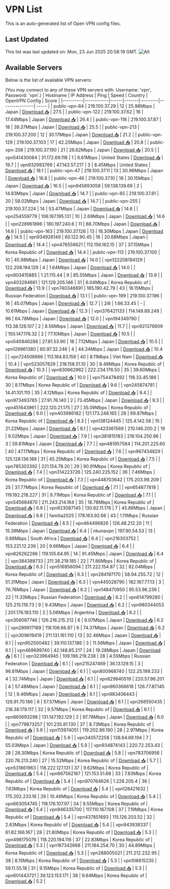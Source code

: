 # VPN List

This is an auto-generated list of Open VPN config files.

## Last Updated

This list was last updated on: Mon, 23 Jun 2025 20:58:19 GMT.
![Alt](https://repobeats.axiom.co/api/embed/186b98318ef1479477931607c1ad7d823f12451f.svg "Repobeats analytics image")

## Available Servers

Below is the list of available VPN servers:

(You may connect to any of these VPN servers with: Username: 'vpn', Password: 'vpn'.)
| Hostname | IP Address | Ping | Speed | Country | OpenVPN Config | Score |
|----------|------------|------|-------|---------|----------------| ----- |
| public-vpn-84 | 219.100.37.29 | 12 | 25.98Mbps | Japan | [Download 📥](./configs/server_0_JP.ovpn) | 27.5 |
| public-vpn-122 | 219.100.37.62 | 16 | 17.44Mbps | Japan | [Download 📥](./configs/server_1_JP.ovpn) | 26.4 |
| public-vpn-118 | 219.100.37.87 | 18 | 39.37Mbps | Japan | [Download 📥](./configs/server_2_JP.ovpn) | 25.5 |
| public-vpn-213 | 219.100.37.200 | 12 | 30.17Mbps | Japan | [Download 📥](./configs/server_3_JP.ovpn) | 21.2 |
| public-vpn-129 | 219.100.37.103 | 17 | 42.25Mbps | Japan | [Download 📥](./configs/server_4_JP.ovpn) | 20.8 |
| public-vpn-258 | 219.100.37.190 | 21 | 26.62Mbps | Japan | [Download 📥](./configs/server_5_JP.ovpn) | 20.5 |
| vpn541430084 | 31.172.69.118 | 1 | 6.61Mbps | United States | [Download 📥](./configs/server_6_US.ovpn) | 19.7 |
| vpn932993769 | 47.143.57.217 | 3 | 8.45Mbps | United States | [Download 📥](./configs/server_7_US.ovpn) | 18.1 |
| public-vpn-47 | 219.100.37.11 | 13 | 30.96Mbps | Japan | [Download 📥](./configs/server_8_JP.ovpn) | 16.8 |
| public-vpn-46 | 219.100.37.10 | 18 | 30.15Mbps | Japan | [Download 📥](./configs/server_9_JP.ovpn) | 16.5 |
| vpn945893058 | 59.138.139.69 | 2 | 14.83Mbps | Japan | [Download 📥](./configs/server_10_JP.ovpn) | 14.7 |
| public-vpn-85 | 219.100.37.81 | 20 | 58.02Mbps | Japan | [Download 📥](./configs/server_11_JP.ovpn) | 14.7 |
| public-vpn-255 | 219.100.37.224 | 14 | 53.47Mbps | Japan | [Download 📥](./configs/server_12_JP.ovpn) | 14.6 |
| vpn254559779 | 106.167.195.131 | 10 | 2.69Mbps | Japan | [Download 📥](./configs/server_13_JP.ovpn) | 14.6 |
| vpn228961896 | 180.197.240.6 | 11 | 88.70Mbps | Japan | [Download 📥](./configs/server_14_JP.ovpn) | 14.6 |
| public-vpn-163 | 219.100.37.126 | 13 | 18.30Mbps | Japan | [Download 📥](./configs/server_15_JP.ovpn) | 14.5 |
| vpn934926149 | 60.122.90.45 | 16 | 20.68Mbps | Japan | [Download 📥](./configs/server_16_JP.ovpn) | 14.4 |
| vpn476556621 | 112.156.162.15 | 37 | 37.15Mbps | Korea Republic of | [Download 📥](./configs/server_17_KR.ovpn) | 14.4 |
| public-vpn-113 | 219.100.37.100 | 10 | 45.98Mbps | Japan | [Download 📥](./configs/server_18_JP.ovpn) | 14.0 |
| vpn122208194129 | 122.208.194.129 | 4 | 1.64Mbps | Japan | [Download 📥](./configs/server_19_JP.ovpn) | 14.0 |
| vpn903415885 | 1.21.115.44 | 9 | 85.55Mbps | Japan | [Download 📥](./configs/server_20_JP.ovpn) | 13.9 |
| vpn403294661 | 121.129.205.146 | 31 | 6.04Mbps | Korea Republic of | [Download 📥](./configs/server_21_KR.ovpn) | 13.9 |
| vpn740346691 | 185.190.42.79 | 43 | 16.15Mbps | Russian Federation | [Download 📥](./configs/server_22_RU.ovpn) | 13.1 |
| public-vpn-199 | 219.100.37.196 | 16 | 45.07Mbps | Japan | [Download 📥](./configs/server_23_JP.ovpn) | 12.7 |
| 2i6 | 1.66.33.45 | - | 10.61Mbps | Japan | [Download 📥](./configs/server_24_JP.ovpn) | 12.3 |
| vpn376421133 | 114.149.89.249 | 96 | 64.78Mbps | Japan | [Download 📥](./configs/server_25_JP.ovpn) | 12.0 |
| vpn194349790 | 113.38.128.107 | 2 | 8.56Mbps | Japan | [Download 📥](./configs/server_26_JP.ovpn) | 11.7 |
| vpn921378909 | 150.147.176.32 | 2 | 77.10Mbps | Japan | [Download 📥](./configs/server_27_JP.ovpn) | 10.5 |
| vpn540846288 | 27.81.53.90 | 18 | 7.12Mbps | Japan | [Download 📥](./configs/server_28_JP.ovpn) | 10.5 |
| vpn126961380 | 60.97.32.246 | 4 | 44.34Mbps | Japan | [Download 📥](./configs/server_29_JP.ovpn) | 10.4 |
| vpn724506666 | 113.184.83.159 | 40 | 8.11Mbps | Viet Nam | [Download 📥](./configs/server_30_VN.ovpn) | 10.4 |
| vpn523057829 | 218.158.51.10 | 30 | 8.49Mbps | Korea Republic of | [Download 📥](./configs/server_31_KR.ovpn) | 10.3 |
| vpn830662962 | 222.234.176.50 | 35 | 39.60Mbps | Korea Republic of | [Download 📥](./configs/server_32_KR.ovpn) | 10.0 |
| vpn754478492 | 118.33.45.186 | 30 | 8.17Mbps | Korea Republic of | [Download 📥](./configs/server_33_KR.ovpn) | 9.6 |
| vpn245874781 | 14.41.101.110 | 35 | 4.12Mbps | Korea Republic of | [Download 📥](./configs/server_34_KR.ovpn) | 9.4 |
| vpn973493765 | 27.91.76.140 | 2 | 73.45Mbps | Japan | [Download 📥](./configs/server_35_JP.ovpn) | 9.3 |
| vpn451643961 | 222.120.21.175 | 27 | 35.09Mbps | Korea Republic of | [Download 📥](./configs/server_36_KR.ovpn) | 9.0 |
| vpn403986182 | 121.173.248.165 | 28 | 69.87Mbps | Korea Republic of | [Download 📥](./configs/server_37_KR.ovpn) | 8.3 |
| vpn138124445 | 125.4.142.58 | 15 | 21.22Mbps | Japan | [Download 📥](./configs/server_38_JP.ovpn) | 8.1 |
| vpn423361569 | 210.146.200.2 | 19 | 9.02Mbps | Japan | [Download 📥](./configs/server_39_JP.ovpn) | 7.9 |
| vpn381815183 | 219.104.250.96 | 3 | 59.81Mbps | Japan | [Download 📥](./configs/server_40_JP.ovpn) | 7.7 |
| vpn481957564 | 114.201.225.60 | 40 | 47.17Mbps | Korea Republic of | [Download 📥](./configs/server_41_KR.ovpn) | 7.6 |
| vpn967434829 | 125.128.136.189 | 31 | 45.25Mbps | Korea Republic of | [Download 📥](./configs/server_42_KR.ovpn) | 7.5 |
| vpn785303392 | 221.154.78.20 | 29 | 90.91Mbps | Korea Republic of | [Download 📥](./configs/server_43_KR.ovpn) | 7.4 |
| vpn314223726 | 125.240.225.152 | 36 | 7.46Mbps | Korea Republic of | [Download 📥](./configs/server_44_KR.ovpn) | 7.3 |
| vpn448703642 | 175.203.99.209 | 25 | 37.77Mbps | Korea Republic of | [Download 📥](./configs/server_45_KR.ovpn) | 7.1 |
| vpn654677818 | 119.192.218.227 | 31 | 9.71Mbps | Korea Republic of | [Download 📥](./configs/server_46_KR.ovpn) | 7.1 |
| vpn545684870 | 211.243.214.164 | 35 | 18.78Mbps | Korea Republic of | [Download 📥](./configs/server_47_KR.ovpn) | 6.9 |
| vpn923087145 | 130.62.11.176 | 7 | 45.89Mbps | Japan | [Download 📥](./configs/server_48_JP.ovpn) | 6.8 |
| familia2025 | 178.163.92.66 | 43 | 1.11Mbps | Russian Federation | [Download 📥](./configs/server_49_RU.ovpn) | 6.5 |
| vpn464496826 | 126.48.212.20 | 11 | 15.39Mbps | Japan | [Download 📥](./configs/server_50_JP.ovpn) | 6.4 |
| nkunavpn | 197.90.54.53 | 13 | 0.66Mbps | South Africa | [Download 📥](./configs/server_51_ZA.ovpn) | 6.4 |
| vpn216303752 | 153.221.12.239 | 20 | 9.66Mbps | Japan | [Download 📥](./configs/server_52_JP.ovpn) | 6.4 |
| vpn826262266 | 119.105.64.95 | 14 | 91.45Mbps | Japan | [Download 📥](./configs/server_53_JP.ovpn) | 6.4 |
| vpn384389733 | 211.38.219.185 | 22 | 71.86Mbps | Korea Republic of | [Download 📥](./configs/server_54_KR.ovpn) | 6.3 |
| vpn516956094 | 211.222.154.87 | 32 | 82.04Mbps | Korea Republic of | [Download 📥](./configs/server_55_KR.ovpn) | 6.3 |
| vpn284197170 | 58.94.255.72 | 12 | 51.31Mbps | Japan | [Download 📥](./configs/server_56_JP.ovpn) | 6.3 |
| vpn445028790 | 182.167.77.13 | 3 | 76.76Mbps | Japan | [Download 📥](./configs/server_57_JP.ovpn) | 6.2 |
| vpn148470950 | 95.53.96.236 | 22 | 11.33Mbps | Russian Federation | [Download 📥](./configs/server_58_RU.ovpn) | 6.2 |
| vpn614799280 | 125.215.119.73 | 9 | 9.43Mbps | Japan | [Download 📥](./configs/server_59_JP.ovpn) | 6.2 |
| vpn980344053 | 201.176.193.110 | 2 | 5.06Mbps | Argentina | [Download 📥](./configs/server_60_AR.ovpn) | 6.2 |
| vpn356087746 | 126.216.215.212 | 6 | 9.07Mbps | Japan | [Download 📥](./configs/server_61_JP.ovpn) | 6.2 |
| vpn289917189 | 118.106.66.87 | 6 | 74.37Mbps | Japan | [Download 📥](./configs/server_62_JP.ovpn) | 6.2 |
| vpn309619419 | 211.131.161.110 | 13 | 32.46Mbps | Japan | [Download 📥](./configs/server_63_JP.ovpn) | 6.1 |
| vpn952500482 | 39.110.137.186 | 3 | 11.56Mbps | Japan | [Download 📥](./configs/server_64_JP.ovpn) | 6.1 |
| vpn469699740 | 42.148.85.217 | 24 | 19.28Mbps | Japan | [Download 📥](./configs/server_65_JP.ovpn) | 6.1 |
| vpn323964945 | 109.198.219.238 | 28 | 4.55Mbps | Russian Federation | [Download 📥](./configs/server_66_RU.ovpn) | 6.1 |
| vpn215247469 | 36.13.129.15 | 3 | 96.81Mbps | Japan | [Download 📥](./configs/server_67_JP.ovpn) | 6.1 |
| vpn800968740 | 122.25.199.233 | 4 | 32.74Mbps | Japan | [Download 📥](./configs/server_68_JP.ovpn) | 6.1 |
| vpn629840519 | 220.57.96.201 | 4 | 57.48Mbps | Japan | [Download 📥](./configs/server_69_JP.ovpn) | 6.1 |
| vpn960368618 | 126.77.87.145 | 12 | 9.46Mbps | Japan | [Download 📥](./configs/server_70_JP.ovpn) | 6.1 |
| vpn983406443 | 126.91.70.186 | 6 | 57.57Mbps | Japan | [Download 📥](./configs/server_71_JP.ovpn) | 6.1 |
| vpn268550435 | 218.38.179.117 | 32 | 9.57Mbps | Korea Republic of | [Download 📥](./configs/server_72_KR.ovpn) | 6.1 |
| vpn865693298 | 131.147.192.129 | 2 | 97.78Mbps | Japan | [Download 📥](./configs/server_73_JP.ovpn) | 6.0 |
| vpn779873257 | 101.235.81.130 | 37 | 8.73Mbps | Korea Republic of | [Download 📥](./configs/server_74_KR.ovpn) | 5.9 |
| vpn113974051 | 119.202.86.190 | 28 | 2.97Mbps | Korea Republic of | [Download 📥](./configs/server_75_KR.ovpn) | 5.9 |
| vpn340572258 | 138.64.69.194 | 7 | 55.03Mbps | Japan | [Download 📥](./configs/server_76_JP.ovpn) | 5.9 |
| vpn934874143 | 220.72.253.43 | 28 | 28.30Mbps | Korea Republic of | [Download 📥](./configs/server_77_KR.ovpn) | 5.8 |
| vpn783706956 | 220.78.213.240 | 27 | 15.52Mbps | Korea Republic of | [Download 📥](./configs/server_78_KR.ovpn) | 5.7 |
| vpn531861963 | 118.222.127.131 | 37 | 9.62Mbps | Korea Republic of | [Download 📥](./configs/server_79_KR.ovpn) | 5.4 |
| vpn667562187 | 121.153.51.68 | 33 | 7.83Mbps | Korea Republic of | [Download 📥](./configs/server_80_KR.ovpn) | 5.4 |
| vpn970764626 | 1.228.205.4 | 36 | 7.63Mbps | Korea Republic of | [Download 📥](./configs/server_81_KR.ovpn) | 5.4 |
| vpn128421632 | 175.202.233.16 | 29 | 10.46Mbps | Korea Republic of | [Download 📥](./configs/server_82_KR.ovpn) | 5.4 |
| vpn663054745 | 118.176.107.97 | 34 | 9.55Mbps | Korea Republic of | [Download 📥](./configs/server_83_KR.ovpn) | 5.4 |
| vpn946335700 | 117.110.167.108 | 37 | 7.19Mbps | Korea Republic of | [Download 📥](./configs/server_84_KR.ovpn) | 5.4 |
| vpn437851693 | 115.126.203.52 | 32 | 2.83Mbps | Korea Republic of | [Download 📥](./configs/server_85_KR.ovpn) | 5.4 |
| vpn943938337 | 61.82.166.167 | 28 | 21.80Mbps | Korea Republic of | [Download 📥](./configs/server_86_KR.ovpn) | 5.3 |
| vpn498175076 | 118.220.194.116 | 37 | 22.83Mbps | Korea Republic of | [Download 📥](./configs/server_87_KR.ovpn) | 5.3 |
| vpn167342668 | 211.184.254.70 | 30 | 44.89Mbps | Korea Republic of | [Download 📥](./configs/server_88_KR.ovpn) | 5.3 |
| vpn288005021 | 211.212.232.95 | 38 | 8.15Mbps | Korea Republic of | [Download 📥](./configs/server_89_KR.ovpn) | 5.3 |
| vpn106615235 | 59.11.55.18 | 31 | 9.15Mbps | Korea Republic of | [Download 📥](./configs/server_90_KR.ovpn) | 5.3 |
| vpn601443721 | 39.123.153.171 | 38 | 9.64Mbps | Korea Republic of | [Download 📥](./configs/server_91_KR.ovpn) | 5.2 |
